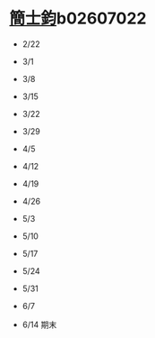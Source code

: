 # [簡士鈞](https://ceiba.ntu.edu.tw/course_admin/user/?op=stu_person&stu=b02607022&sort=)b02607022

* 2/22

* 3/1
* 3/8
* 3/15
* 3/22
* 3/29
* 4/5
* 4/12
* 4/19
* 4/26
* 5/3
* 5/10
* 5/17
* 5/24
* 5/31
* 6/7
* 6/14 期末




